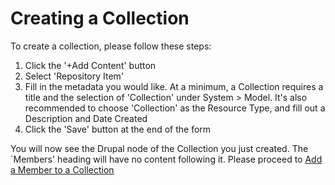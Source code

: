 # Creating a Collection

To create a collection, please follow these steps:

1. Click the '+Add Content' button
2. Select 'Repository Item'
3. Fill in the metadata you would like. At a minimum, a Collection requires a title and the selection of 'Collection' under System > Model. It's also recommended to choose 'Collection' as the Resource Type, and fill out a Description and Date Created
4. Click the 'Save' button at the end of the form

You will now see the Drupal node of the Collection you just created. The `Members' heading will have no content following it. Please proceed to [Add a Member to a Collection](https://islandora-claw.github.io/CLAW/)